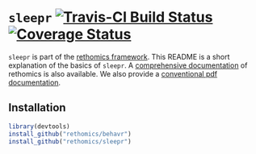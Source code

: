 # `sleepr` [![Travis-CI Build Status](https://travis-ci.org/rethomics/sleepr.svg?branch=master)](https://travis-ci.org/rethomics/sleepr)[![Coverage Status](https://img.shields.io/codecov/c/github/rethomics/sleepr/master.svg)](https://codecov.io/github/sleepr/behavr?branch=master)

<!-- [![AppVeyor Build Status](https://ci.appveyor.com/api/projects/status/github/tidyverse/hms?branch=master&svg=true)](https://ci.appveyor.com/project/tidyverse/hms)  -->

<!-- [![Coverage Status](https://img.shields.io/codecov/c/github/tidyverse/hms/master.svg)](https://codecov.io/github/tidyverse/hms?branch=master) [![CRAN_Status_Badge](http://www.r-pkg.org/badges/version/hms)](https://cran.r-project.org/package=hms) -->

`sleepr` is part of the [rethomics framework](https://rethomics.github.io/).
This README is a short explanation of the basics of `sleepr`.
A [comprehensive documentation](https://rethomics.github.io/sleepr.html) of rethomics is also available.
We also provide a [conventional pdf documentation](sleepr.pdf).


## Installation


```r
library(devtools)
install_github("rethomics/behavr")
install_github("rethomics/sleepr")
```
